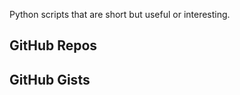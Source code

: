 Python scripts that are short but useful or interesting.

GitHub Repos
------------

GitHub Gists
------------

